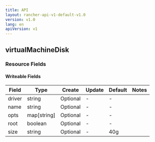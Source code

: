 ```yaml
---
title: API
layout: rancher-api-v1-default-v1.0
version: v1.0
lang: en
apiVersion: v1
---
```


## virtualMachineDisk



### Resource Fields

#### Writeable Fields

Field | Type | Create | Update | Default | Notes
---|---|---|---|---|---
driver | string | Optional | - | - | 
name | string | Optional | - | - | 
opts | map[string] | Optional | - | - | 
root | boolean | Optional | - | - | 
size | string | Optional | - | 40g | 



<br>
